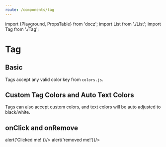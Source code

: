 ```yaml
---
route: /components/tag
---
```


import {Playground, PropsTable} from 'docz';
import List from './List';
import Tag from './Tag';

# Tag

<PropsTable of={Tag} />

## Basic

Tags accept any valid color key from `colors.js`.

<Playground>
  <List>
    <Tag label="tag1" />
    <Tag color="green0" label="green0" />
    <Tag color="green3" label="green3" />
    <Tag color="cyan7" label="cyan7" />
  </List>
</Playground>

## Custom Tag Colors and Auto Text Colors

Tags can also accept custom colors, and text colors will be auto adjusted to black/white.

<Playground>
  <List>
    <Tag color="#f50" label="#f50" />
    <Tag color="#2db7f5" label="#2db7f5" />
    <Tag color="#87d068" label="#87d068" />
    <Tag color="black" label="black" />
  </List>
</Playground>

## onClick and onRemove

<Playground>
  <List>
    <Tag label="Click me!" onClick={() => alert('Clicked me!')}/>
    <Tag label="Click the remove icon" onRemove={() => alert('removed me!')}/>
  </List>
</Playground>
